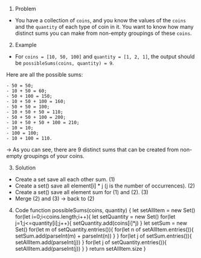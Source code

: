 1. Problem
  - You have a collection of `coins`, and you know the values of the `coins` and the `quantity` of each type of coin in it. You want to know how many distinct sums you can make from non-empty groupings of these `coins`.

2. Example
  - For `coins = [10, 50, 100]` and `quantity = [1, 2, 1]`, the output should be
  `possibleSums(coins, quantity) = 9`.

  Here are all the possible sums:

    - 50 = 50;
    - 10 + 50 = 60;
    - 50 + 100 = 150;
    - 10 + 50 + 100 = 160;
    - 50 + 50 = 100;
    - 10 + 50 + 50 = 110;
    - 50 + 50 + 100 = 200;
    - 10 + 50 + 50 + 100 = 210;
    - 10 = 10;
    - 100 = 100;
    - 10 + 100 = 110.

  -> As you can see, there are 9 distinct sums that can be created from non-empty groupings of your coins.
  
3. Solution
  - Create a set save all each other sum. (1)
  - Create a set() save all element[i] * j (j is the number of occurrences). (2)
  - Create a set() save all element sum for (1) and (2). (3) 
  - Merge (2) and (3) -> back to (2)

4. Code
      function possibleSums(coins, quantity) {
          let setAllItem = new Set()
          for(let i=0;i<coins.length;i++){
              let setQuantity = new Set()
              for(let j=1;j<=quantity[i];j++){
                  setQuantity.add(coins[i]*j)
              }
              let setSum = new Set()
              for(let m of setQuantity.entries()){
                  for(let n of setAllItem.entries()){
                      setSum.add(parseInt(m) + parseInt(n))
                  }
              }
              for(let j of setSum.entries()){
                  setAllItem.add(parseInt(j))
              }
              for(let j of setQuantity.entries()){
                  setAllItem.add(parseInt(j))
              }
          }
          return setAllItem.size
      }
